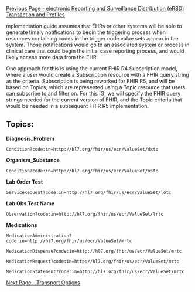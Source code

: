 [Previous Page - electronic Reporting and Surveillance Distribution (eRSD) Transaction and Profiles](electronic_reporting_and_surveillance_distribution_ersd_transaction_and_profiles.html)

mplementation guide assumes that EHRs or other systems will be able to generate timely notifications to begin the triggering process when resources containing codes in the trigger code value sets appear in the system. Those notifications would go to an associated system or process in clinical care that could begin the initial case reporting process, and would likely access more data from the EHR.


One approach for this is using the current FHIR R4 Subscription model, where a user would create a Subscription resource with a FHIR query string as the criteria. Subscription is being reworked for FHIR R5, and will be based on Topics, which are represented using a Topic resource that users can subscribe to and filter on. For this IG, we will specify the FHIR query strings needed for the current version of FHIR, and the Topic criteria that would be needed in a subsequent FHIR R5 implementation.

## Topics:
**Diagnosis_Problem**

`Condition?code:in=http://hl7.org/fhir/us/ecr/ValueSet/dxtc`

**Organism_Substance**

`Condition?code:in=http://hl7.org/fhir/us/ecr/ValueSet/ostc`

**Lab Order Test**

`ServiceRequest?code:in=http://hl7.org/fhir/us/ecr/ValueSet/lotc`

**Lab Obs Test Name**

`Observation?code:in=http://hl7.org/fhir/us/ecr/ValueSet/lrtc`

**Medications**

`MedicationAdministration?code:in=http://hl7.org/fhir/us/ecr/ValueSet/mrtc`

`MedicationDispense?code:in=http://hl7.org/fhir/us/ecr/ValueSet/mrtc`

`MedicationRequest?code:in=http://hl7.org/fhir/us/ecr/ValueSet/mrtc`

`MedicationStatement?code:in=http://hl7.org/fhir/us/ecr/ValueSet/mrtc`

[Next Page - Transport Options](transport_options.html)